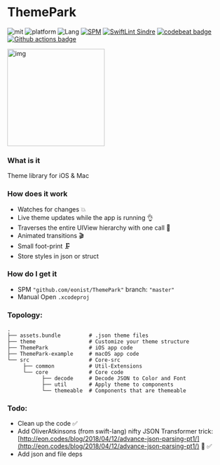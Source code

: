 # ThemePark
![mit](https://img.shields.io/badge/License-MIT-brightgreen.svg)
![platform](https://img.shields.io/badge/Platform-iOS/macOS-blue.svg)
![Lang](https://img.shields.io/badge/Language-Swift%205.0-orange.svg)
[![SPM](https://img.shields.io/badge/Carthage-compatible-4BC51D.svg?style=flat)](https://github.com/apple/swift)
[![SwiftLint Sindre](https://img.shields.io/badge/SwiftLint-Sindre-hotpink.svg)](https://github.com/sindresorhus/swiftlint-sindre)
[![codebeat badge](https://codebeat.co/badges/947d25d2-2794-4a19-a25c-95f0d501e2e7)](https://codebeat.co/projects/github-com-eonist-themepark-master)
[![Github actions badge](https://badgen.net/github/checks/eonist/ThemePark?icon=github&label=Build%20Status)](https://github.com/eonist/ThemePark/actions)

<img width="222" alt="img" src="https://rawgit.com/stylekit/img/master/ThemeLib.gif">  

### What is it
Theme library for iOS & Mac

### How does it work
- Watches for changes 💥
- Live theme updates while the app is running 👌
- Traverses the entire UIView hierarchy with one call 🤯
- Animated transitions 🎬
- Small foot-print 🗜
- Store styles in json or struct

### How do I get it
- SPM `"github.com/eonist/ThemePark"` branch: `"master"`
- Manual Open `.xcodeproj`

### Topology:
    .
    ├── assets.bundle         # .json theme files
    ├── theme                 # Customize your theme structure
    ├── ThemePark             # iOS app code
    ├── ThemePark-example     # macOS app code
    └── src                   # Core-src
         ├── common           # Util-Extensions
         └── core             # Core code
               ├── decode     # Decode JSON to Color and Font
               ├── util       # Apply theme to components
               └── themeable  # Components that are themeable

### Todo:
- Clean up the code ✅
- Add OliverAtkinsons (from swift-lang) nifty JSON Transformer trick: [http://eon.codes/blog/2018/04/12/advance-json-parsing-pt1/](http://eon.codes/blog/2018/04/12/advance-json-parsing-pt1/) 👊 ✅
- Add json and file deps
